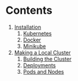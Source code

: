Contents
=====
1. [Installation](getting-started/INSTALLATION.md)
    1. [Kubernetes](getting-started/INSTALLATION.md#Kubernetes)
    2. [Docker](getting-started/INSTALLATION.md#Docker)
    3. [Minikube](getting-started/INSTALLATION.md#Docker)
2. [Making a Local Cluster](getting-started/LOCALCLUSTER.md)
    1. [Building the Cluster](getting-started/LOCALCLUSTER.md#Creating-a-cluster)
    2. [Deployments](getting-started/LOCALCLUSTER.md#Deployments)
    3. [Pods and Nodes](getting-started/LOCALCLUSTER.md#Pods-and-Nodes)


